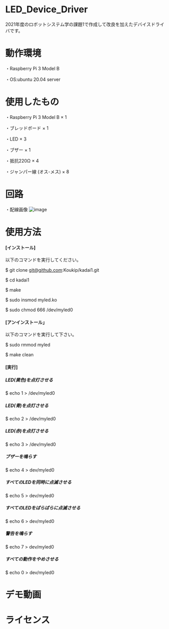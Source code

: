 # LED_Device_Driver

2021年度のロボットシステム学の課題1で作成して改良を加えたデバイスドライバです。

# 動作環境

・Raspberry Pi 3 Model B
 
  ・OS:ubuntu 20.04 server
  
# 使用したもの

  ・Raspberry Pi 3 Model B × 1
 
  ・ブレッドボード × 1
  
  ・LED × 3
  
  ・ブザー × 1
  
  ・抵抗220Ω × 4
  
  ・ジャンパー線 (オス-メス) × 8
 
# 回路

・配線画像
  ![image](https://user-images.githubusercontent.com/93635163/146193856-701b8f7e-5bda-4630-a57e-6fdadeaed780.png)
  
 # 使用方法
 
  #### [インストール]
  
  以下のコマンドを実行してください。
  
   $ git clone git@github.com:Koukip/kadai1.git
   
   $ cd kadai1
   
   $ make
   
   $ sudo insmod myled.ko
   
   $ sudo chmod 666 /dev/myled0
   
 #### [アンインストール」
  
  以下のコマンドを実行して下さい。
  
   $ sudo rmmod myled
   
   $ make clean
   
 #### [実行]
  
 ##### LED(黄色)を点灯させる
  
  $ echo 1 > /dev/myled0
  
#####  LED(青)を点灯させる
  
  $ echo 2 > /dev/myled0
  
#####  LED(赤)を点灯させる
  
  $ echo 3 > /dev/myled0
  
#####  ブザーを鳴らす
  
  $ echo 4 > dev/myled0
  
#####  すべてのLEDを同時に点滅させる
  
  $ echo 5 > dev/myled0
  
#####  すべてのLEDをばらばらに点滅させる
  
  $ echo 6 > dev/myled0
  
#####  警告を鳴らす
  
  $ echo 7 > dev/myled0
  
#####  すべての動作をやめさせる
  
  $ echo 0 > dev/myled0
  
 # デモ動画
 
 
 # ライセンス
 

